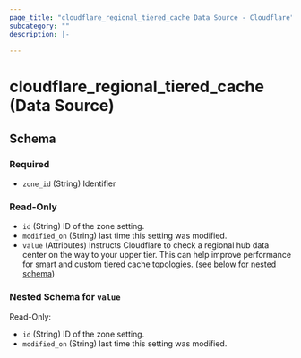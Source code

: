 ```yaml
---
page_title: "cloudflare_regional_tiered_cache Data Source - Cloudflare"
subcategory: ""
description: |-
  
---
```


# cloudflare_regional_tiered_cache (Data Source)




<!-- schema generated by tfplugindocs -->
## Schema

### Required

- `zone_id` (String) Identifier

### Read-Only

- `id` (String) ID of the zone setting.
- `modified_on` (String) last time this setting was modified.
- `value` (Attributes) Instructs Cloudflare to check a regional hub data center on the way to your upper tier. This can help improve performance for smart and custom tiered cache topologies. (see [below for nested schema](#nestedatt--value))

<a id="nestedatt--value"></a>
### Nested Schema for `value`

Read-Only:

- `id` (String) ID of the zone setting.
- `modified_on` (String) last time this setting was modified.


